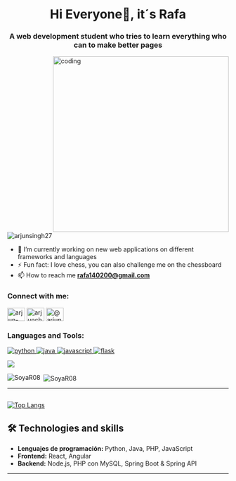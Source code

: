 <!--![logo](https://github.com/arjunsingh27/arjunsingh27/blob/main/1.jpg)-->
 
<h1 align="center">Hi Everyone👋, it´s Rafa</h1>
<h3 align="center">A web development student who tries to learn everything who can to make better pages</h3>
<img align="right" alt="coding" width="400px" src="https://media2.giphy.com/media/v1.Y2lkPTc5MGI3NjExN2IxYjczNjMxZTE4YTlmMjkxNGVhZGNkY2E2Zjk1NTA4MmNkMGJhNiZlcD12MV9pbnRlcm5hbF9naWZzX2dpZklkJmN0PWc/qgQUggAC3Pfv687qPC/giphy.gif">

<p align="left"> <img src="https://komarev.com/ghpvc/?username=arjunsingh27&label=Profile%20views&color=0e75b6&style=flat" alt="arjunsingh27" /> </p>

- 🔭 I’m currently working on new web applications on different frameworks and languages
- ⚡ Fun fact: I love chess, you can also challenge me on the chessboard
- 📫 How to reach me **rafa140200@gmail.com**

<h3 align="left">Connect with me:</h3>
<p align="left">
<a href="https://linkedin.com/in/arjun-singh-27-" target="blank"><img align="center" src="https://raw.githubusercontent.com/rahuldkjain/github-profile-readme-generator/master/src/images/icons/Social/linked-in-alt.svg" alt="arjun-singh-27-" height="30" width="40" /></a>
<a href="https://www.youtube.com/c/arjunchaudhary27" target="blank"><img align="center" src="https://raw.githubusercontent.com/rahuldkjain/github-profile-readme-generator/master/src/images/icons/Social/youtube.svg" alt="arjunchaudhary27" height="30" width="40" /></a>
<a href="https://www.hackerrank.com/@arjunsingh10" target="blank"><img align="center" src="https://raw.githubusercontent.com/rahuldkjain/github-profile-readme-generator/master/src/images/icons/Social/hackerrank.svg" alt="@arjunsingh10" height="30" width="40" /></a>
</p>

<h3 align="left">Languages and Tools:</h3>
<p align="left"> 
  <a href="https://www.python.org/" target="_blank" rel="noreferrer"> 
    <img src="https://img.shields.io/badge/python-3670A0?style=for-the-badge&logo=python&logoColor=ffdd54" alt="python"/> 
  </a> 
  
  <a href="https://getbootstrap.com" target="_blank" rel="noreferrer"> 
    <img src="https://img.shields.io/badge/java-%23ED8B00.svg?style=for-the-badge&logo=openjdk&logoColor=black" alt="java"/>
  </a> 

  <a href="https://getbootstrap.com" target="_blank" rel="noreferrer"> 
    <img src="https://img.shields.io/badge/javascript-%23323330.svg?style=for-the-badge&logo=javascript&logoColor=%23F7DF1E" alt="javascript"/>
  </a> 
  
  <a href="https://getbootstrap.com" target="_blank" rel="noreferrer"> 
    <img src="https://img.shields.io/badge/flask-%23000.svg?style=for-the-badge&logo=flask&logoColor=white" alt="flask"/>
  </a> 

  <a href="#"><img src="https://skillicons.dev/icons?i=py,java,html,css,js,php,ts,bootstrap,git,react,laravel,angular,flask,vscode,eclipse&perline=5" /></a>
  
</p>

<p><img align="left" src="https://github-readme-stats.vercel.app/api/top-langs/?username=SoyaR08&theme=react&layout=compact" alt="SoyaR08" /></p>

<p>&nbsp;<img align="center" src="https://github-readme-stats.vercel.app/api?username=SoyaR08&count_private=true&theme=react" alt="SoyaR08" /></p>




------


## 

<!--
Credit: [arjunsingh27](https://github.com/arjunsingh27)
Last Edited on: 19/01/2024
**SoyaR08/SoyaR08** is a ✨ _special_ ✨ repository because its `README.md` (this file) appears on your GitHub profile.

Here are some ideas to get you started:

- 🔭 I’m currently working on ...
- 🌱 I’m currently learning ...
- 👯 I’m looking to collaborate on ...
- 🤔 I’m looking for help with ...
- 💬 Ask me about ...
- 📫 How to reach me: ...
- 😄 Pronouns: ...
- ⚡ Fun fact: ...

[![SoyaR08's GitHub stats]()](https://github.com/anuraghazra/github-readme-stats)
## Something about me
-->

[![Top Langs]()](https://github.com/anuraghazra/github-readme-stats)


## 🛠️ Technologies and skills
- **Lenguajes de programación:** Python, Java, PHP, JavaScript
- **Frontend:** React, Angular
- **Backend:** Node.js, PHP con MySQL, Spring Boot & Spring API




---
